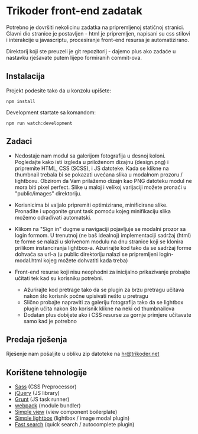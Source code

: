 # Trikoder front-end zadatak
Potrebno je dovršiti nekolicinu zadatka na pripremljenoj statičnoj stranici. Glavni dio stranice je postavljen - html je pripremljen, napisani su css stilovi i interakcije u javascriptu, procesiranje front-end resursa je automatizirano.

Direktorij koji ste preuzeli je git repozitorij - dajemo plus ako zadaće u nastavku rješavate putem lijepo formiranih commit-ova.

## Instalacija
Projekt podesite tako da u konzolu upišete:
```
npm install
```

Development startate sa komandom:
```
npm run watch:development
```

## Zadaci
+ Nedostaje nam modul sa galerijom fotografija u desnoj koloni.
Pogledajte kako isti izgleda u priloženom dizajnu (design.png) i pripremite HTML, CSS (SCSS), i JS datoteke.
Kada se klikne na thumbnail trebala bi se pokazati uvećana slika u modalnom prozoru / lightboxu.
Obzirom da Vam prilažemo dizajn kao PNG datoteku modul ne mora biti pixel perfect.
Slike u maloj i velikoj varijaciji možete pronaći u "public/images" direktoriju.

+ Korisnicima bi valjalo pripremiti optimizirane, minificirane slike. Pronađite i upogonite grunt task pomoću
kojeg minifikaciju slika možemo odrađivati automatski.

+ Klikom na "Sign in" dugme u navigaciji pojavljuje se modalni prozor sa login formom.
U trenutnoj (ne baš idealnoj) implementaciji sadržaj (html) te forme se nalazi u skrivenom modulu na dnu stranice koji se klonira prilikom
instanciranja lightbox-a.
Ažurirajte kod tako da se sadržaj forme dohvaća sa url-a (u public direktoriju nalazi se pripremljeni login-modal.html kojeg možete dohvatiti kada treba)

+ Front-end resurse koji nisu neophodni za inicijalno prikazivanje probajte učitati tek kad su korisniku potrebni.
	+ Ažurirajte kod pretrage tako da se plugin za brzu pretragu učitava nakon što korisnik počne upisivati nešto u pretragu
	+ Slično probajte napraviti za galeriju fotografija tako da se lightbox plugin učita nakon što korisnik klikne na neki od thumbnailova
	+ Dodatan plus dobijete ako i CSS resurse za gornje primjere učitavate samo kad je potrebno

## Predaja rješenja
Rješenje nam pošaljite u obliku zip datoteke na hr@trikoder.net

## Korištene tehnologije
+ [Sass](http://sass-lang.com/) (CSS Preprocessor)
+ [jQuery](https://jquery.com/) (JS library)
+ [Grunt](http://gruntjs.com/) (JS task runner)
+ [webpack](https://webpack.github.io/) (module bundler)
+ [Simple view](http://dbrekalo.github.io/simpleView/) (view component boilerplate)
+ [Simple lightbox](http://dbrekalo.github.io/simpleLightbox/) (lightbox / image modal plugin)
+ [Fast search](https://github.com/dbrekalo/fastsearch) (quick search / autocomplete plugin)